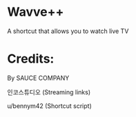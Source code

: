 # Wavve++
A shortcut that allows you to watch live TV

# Credits:
By SAUCE COMPANY


인코스튜디오 (Streaming links)

u/bennym42 (Shortcut script)
